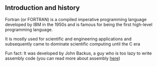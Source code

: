 ## Introduction and history 

Fortran (or FORTRAN) is a compiled imperative programming language developed by IBM in the 1950s and is famous for being the first high-level programming language.

It is mostly used for scientific and engineering applications and subsequently came to dominate scientific computing until the C era

Fun fact: It was developed by John Backus, a guy who is too lazy to write assembly code (you can read more about assembly [here](https://wikipedia.org/wiki/Assembly_language))
